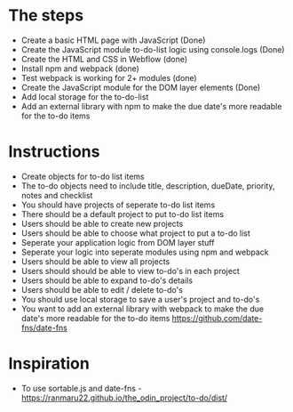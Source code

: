 # The steps
- Create a basic HTML page with JavaScript (Done)
- Create the JavaScript module to-do-list logic using console.logs (Done)
- Create the HTML and CSS in Webflow (done)
- Install npm and webpack (done)
- Test webpack is working for 2+ modules (done)
- Create the JavaScript module for the DOM layer elements (Done)
- Add local storage for the to-do-list 
- Add an external library with npm to make the due date's more readable for the to-do items

# Instructions
- Create objects for to-do list items
- The to-do objects need to include title, description, dueDate, priority, notes and checklist
- You should have projects of seperate to-do list items
- There should be a default project to put to-do list items
- Users should be able to create new projects
- Users should be able to choose what project to put a to-do list 
- Seperate your application logic from DOM layer stuff
- Seperate your logic into seperate modules using npm and webpack 
- Users should be able to view all projects
- Users should should be able to view to-do's in each project
- Users should be able to expand to-do's details
- Users should be able to edit / delete to-do's
- You should use local storage to save a user's project and to-do's 
- You want to add an external library with webpack to make the due date's more readable for the to-do items https://github.com/date-fns/date-fns

# Inspiration
- To use sortable.js and date-fns - https://ranmaru22.github.io/the_odin_project/to-do/dist/